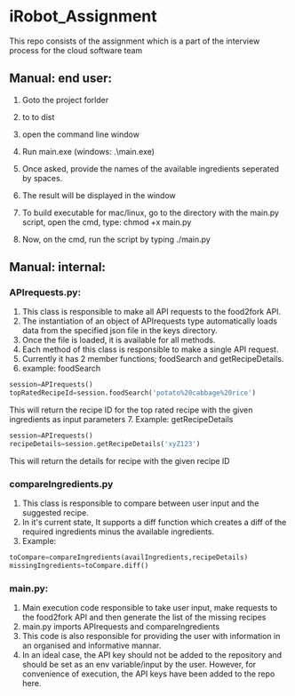 # iRobot_Assignment
This repo consists of the assignment which is a part of the interview process for the cloud software team

## Manual: end user:
1. Goto the project forlder
2. to to dist
3. open the command line window
4. Run main.exe (windows: .\main.exe) 
5. Once asked, provide the names of the available ingredients seperated by spaces.
6. The result will be displayed in the window

1. To build executable for mac/linux, go to the directory with the main.py script, open the cmd, type: chmod +x main.py
2. Now, on the cmd, run the script by typing ./main.py

## Manual: internal:

### APIrequests.py:
1. This class is responsible to make all API requests to the food2fork API. 
2. The instantiation of an object of APIrequests type automatically loads data from the specified json file in the keys directory.
3. Once the file is loaded, it is available for all methods.
4. Each method of this class is responsible to make a single API request.
5. Currently it has 2 member functions; foodSearch and getRecipeDetails.
6. example: foodSearch
```python
session=APIrequests() 
topRatedRecipeId=session.foodSearch('potato%20cabbage%20rice')
```
   This will return the recipe ID for the top rated recipe with the given ingredients as input parameters
7. Example: getRecipeDetails
```python
session=APIrequests() 
recipeDetails=session.getRecipeDetails('xyZ123')
```
   This will return the details for recipe with the given recipe ID

### compareIngredients.py
1. This class is responsible to compare between user input and the suggested recipe.
2. In it's current state, It supports a diff function which creates a diff of the required ingredients minus the available ingredients.
3. Example:
```python
toCompare=compareIngredients(availIngredients,recipeDetails)
missingIngredients=toCompare.diff()
```

### main.py:
1. Main execution code responsible to take user input, make requests to the food2fork API and then generate the list of the missing recipes
2. main.py imports APIrequests and compareIngredients
3. This code is also responsible for providing the user with information in an organised and informative mannar.
4. In an ideal case, the API key should not be added to the repository and should be set as an env variable/input by the user. However, for convenience of execution, the API keys have been added to the repo here.


